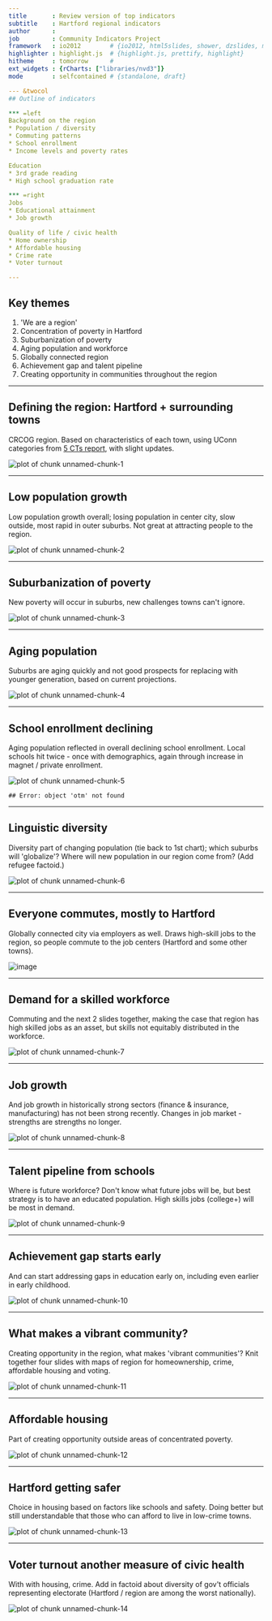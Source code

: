```yaml
---
title       : Review version of top indicators
subtitle    : Hartford regional indicators
author      : 
job         : Community Indicators Project
framework   : io2012        # {io2012, html5slides, shower, dzslides, minimal ...}
highlighter : highlight.js  # {highlight.js, prettify, highlight}
hitheme     : tomorrow      # 
ext_widgets : {rCharts: ["libraries/nvd3"]} 
mode        : selfcontained # {standalone, draft}

--- &twocol
## Outline of indicators

*** =left
Background on the region
* Population / diversity
* Commuting patterns
* School enrollment
* Income levels and poverty rates

Education
* 3rd grade reading
* High school graduation rate

*** =right
Jobs
* Educational attainment
* Job growth

Quality of life / civic health
* Home ownership
* Affordable housing
* Crime rate
* Voter turnout

---
```

## Key themes

1. 'We are a region'
2. Concentration of poverty in Hartford
3. Suburbanization of poverty
4. Aging population and workforce
5. Globally connected region
6. Achievement gap and talent pipeline
7. Creating opportunity in communities throughout the region

---

## Defining the region: Hartford + surrounding towns

CRCOG region. Based on characteristics of each town, using UConn categories from [5 CTs report](http://ctsdc.uconn.edu/projections/5cts.html), with slight updates. 

![plot of chunk unnamed-chunk-1](assets/fig/unnamed-chunk-1.png) 


---
## Low population growth

Low population growth overall; losing population in center city, slow outside, most rapid in outer suburbs. Not great at attracting people to the region. 

![plot of chunk unnamed-chunk-2](assets/fig/unnamed-chunk-2.png) 


--- 
## Suburbanization of poverty

New poverty will occur in suburbs, new challenges towns can't ignore. 

![plot of chunk unnamed-chunk-3](assets/fig/unnamed-chunk-3.png) 


---
## Aging population

Suburbs are aging quickly and not good prospects for replacing with younger generation, based on current projections. 

![plot of chunk unnamed-chunk-4](assets/fig/unnamed-chunk-4.png) 


--- 
## School enrollment declining

Aging population reflected in overall declining school enrollment. Local schools hit twice - once with demographics, again through increase in magnet / private enrollment.

![plot of chunk unnamed-chunk-5](assets/fig/unnamed-chunk-5.png) 

```
## Error: object 'otm' not found
```


--- 
## Linguistic diversity

Diversity part of changing population (tie back to 1st chart); which suburbs will 'globalize'? Where will new population in our region come from? (Add refugee factoid.)

![plot of chunk unnamed-chunk-6](assets/fig/unnamed-chunk-6.png) 


--- 
## Everyone commutes, mostly to Hartford

Globally connected city via employers as well. Draws high-skill jobs to the region, so people commute to the job centers (Hartford and some other towns).

![image](../mockup/commute-patterns.png)

--- 
## Demand for a skilled workforce

Commuting and the next 2 slides together, making the case that region has high skilled jobs as an asset, but skills not equitably distributed in the workforce. 

![plot of chunk unnamed-chunk-7](assets/fig/unnamed-chunk-7.png) 


--- 
## Job growth

And job growth in historically strong sectors (finance & insurance, manufacturing) has not been strong recently. Changes in job market - strengths are strengths no longer. 

![plot of chunk unnamed-chunk-8](assets/fig/unnamed-chunk-8.png) 


--- 
## Talent pipeline from schools

Where is future workforce? Don't know what future jobs will be, but best strategy is to have an educated population. High skills jobs (college+) will be most in demand.

![plot of chunk unnamed-chunk-9](assets/fig/unnamed-chunk-9.png) 


--- 
## Achievement gap starts early

And can start addressing gaps in education early on, including even earlier in early childhood. 

![plot of chunk unnamed-chunk-10](assets/fig/unnamed-chunk-10.png) 


--- 
## What makes a vibrant community?

Creating opportunity in the region, what makes 'vibrant communities'? Knit together four slides with maps of region for homeownership, crime, affordable housing and voting. 

![plot of chunk unnamed-chunk-11](assets/fig/unnamed-chunk-11.png) 


--- 
## Affordable housing

Part of creating opportunity outside areas of concentrated poverty. 

![plot of chunk unnamed-chunk-12](assets/fig/unnamed-chunk-12.png) 


--- 
## Hartford getting safer

Choice in housing based on factors like schools and safety. Doing better but still understandable that those who can afford to live in low-crime towns. 

![plot of chunk unnamed-chunk-13](assets/fig/unnamed-chunk-13.png) 


--- 
## Voter turnout another measure of civic health

With with housing, crime. Add in factoid about diversity of gov't officials representing electorate (Hartford / region are among the worst nationally).

![plot of chunk unnamed-chunk-14](assets/fig/unnamed-chunk-14.png) 


